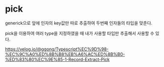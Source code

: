 # pick


generick으로 앞에 인자의 key값만 따로 추출하여 두번째 인자들의 타입을 맞춘다.

pick을 이용하여 여러 type을 지정하였을 때 내가 사용할 타입만 추출해서 사용할 수 있다.


https://velog.io/@ggong/Typescript%EC%9D%98-%EC%9C%A0%ED%8B%B8%EB%A6%AC%ED%8B%B0-%ED%83%80%EC%9E%85-1-Record-Extract-Pick
